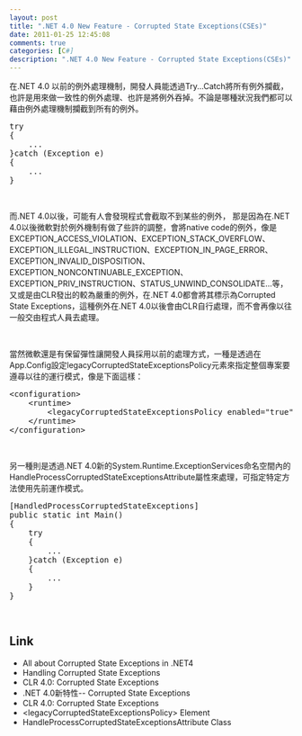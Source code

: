 ```yaml
---
layout: post
title: ".NET 4.0 New Feature - Corrupted State Exceptions(CSEs)"
date: 2011-01-25 12:45:08
comments: true
categories: [C#]
description: ".NET 4.0 New Feature - Corrupted State Exceptions(CSEs)"
---
```

<p>在.NET 4.0 以前的例外處理機制，開發人員能透過Try...Catch將所有例外攔截，也許是用來做一致性的例外處理、也許是將例外吞掉。不論是哪種狀況我們都可以藉由例外處理機制攔截到所有的例外。</p>  <div style="padding-bottom: 0px; margin: 0px; padding-left: 0px; padding-right: 0px; display: inline; float: none; padding-top: 0px" id="scid:812469c5-0cb0-4c63-8c15-c81123a09de7:7971577b-f4b8-45e1-8383-3ee9f5984550" class="wlWriterSmartContent"><pre name="code" class="c#">try
{
	...
}catch (Exception e)
{
	...
}</pre></div>

<p> </p>

<p>而.NET 4.0以後，可能有人會發現程式會截取不到某些的例外， 那是因為在.NET 4.0以後微軟對於例外機制有做了些許的調整，會將native code的例外，像是EXCEPTION_ACCESS_VIOLATION、EXCEPTION_STACK_OVERFLOW、EXCEPTION_ILLEGAL_INSTRUCTION、EXCEPTION_IN_PAGE_ERROR、EXCEPTION_INVALID_DISPOSITION、EXCEPTION_NONCONTINUABLE_EXCEPTION、EXCEPTION_PRIV_INSTRUCTION、STATUS_UNWIND_CONSOLIDATE...等，又或是由CLR發出的較為嚴重的例外，在.NET 4.0都會將其標示為Corrupted State Exceptions，這種例外在.NET 4.0以後會由CLR自行處理，而不會再像以往一般交由程式人員去處理。</p>

<p> </p>

<p>當然微軟還是有保留彈性讓開發人員採用以前的處理方式，一種是透過在App.Config設定legacyCorruptedState­­ExceptionsPolicy元素來指定整個專案要遵尋以往的運行模式，像是下面這樣：</p>

<div style="padding-bottom: 0px; margin: 0px; padding-left: 0px; padding-right: 0px; display: inline; float: none; padding-top: 0px" id="scid:812469c5-0cb0-4c63-8c15-c81123a09de7:3fd14462-8ddf-4c7b-a70b-be8e5dc07f91" class="wlWriterSmartContent"><pre name="code" class="xml">&lt;configuration&gt; 
    &lt;runtime&gt; 
        &lt;legacyCorruptedStateExceptionsPolicy enabled="true"/&gt; 
    &lt;/runtime&gt; 
&lt;/configuration&gt;</pre></div>

<p> </p>

<p>另一種則是透過.NET 4.0新的System.Runtime.ExceptionServices命名空間內的HandleProcessCorruptedStateExceptionsAttribute屬性來處理，可指定特定方法使用先前運作模式。</p>

<div style="padding-bottom: 0px; margin: 0px; padding-left: 0px; padding-right: 0px; display: inline; float: none; padding-top: 0px" id="scid:812469c5-0cb0-4c63-8c15-c81123a09de7:bf6a85ee-158f-4d02-a138-cf1e24d8f536" class="wlWriterSmartContent"><pre name="code" class="c#">[HandledProcessCorruptedStateExceptions] 
public static int Main() 
{ 
	try
	{
		...
	}catch (Exception e)
	{
		...
	}
} </pre></div>

<p> </p>

<h2>Link</h2>

<ul>
  <li>All about Corrupted State Exceptions in .NET4 </li>

  <li>Handling Corrupted State Exceptions </li>

  <li>CLR 4.0: Corrupted State Exceptions </li>

  <li>.NET 4.0新特性-- Corrupted State Exceptions </li>

  <li>CLR 4.0: Corrupted State Exceptions </li>

  <li>&lt;legacyCorruptedStateExceptionsPolicy&gt; Element </li>

  <li>HandleProcessCorruptedStateExceptionsAttribute Class </li>
</ul>